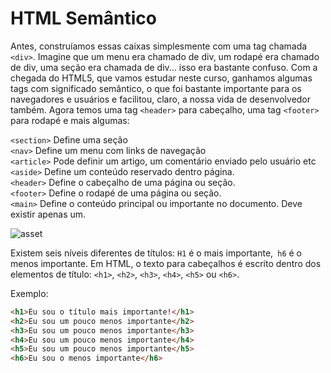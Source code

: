 # HTML Semântico

Antes, construíamos essas caixas simplesmente com uma tag chamada `<div>`. Imagine que um menu era chamado de div, um rodapé era chamado de div, uma seção era chamada de div... isso era bastante confuso. Com a chegada do HTML5, que vamos estudar neste curso, ganhamos algumas tags com significado semântico, o que foi bastante importante para os navegadores e usuários e facilitou, claro, a nossa vida de desenvolvedor também. Agora temos uma tag `<header>` para cabeçalho, uma tag `<footer>` para rodapé e mais algumas:

`<section>` Define uma seção<br>
`<nav>` Define um menu com links de navegação<br>
`<article>` Pode definir um artigo, um comentário enviado pelo usuário etc<br>
`<aside>` Define um conteúdo reservado dentro página.<br>
`<header>` Define o cabeçalho de uma página ou seção.<br>
`<footer>` Define o rodapé de uma página ou seção. <br>
`<main>` Define o conteúdo principal ou importante no documento. Deve existir apenas um.<br>

![asset](assets/01.png)

Existem seis níveis diferentes de títulos: `H1` é o mais importante,` h6` é o menos importante. Em HTML, o texto para cabeçalhos é escrito dentro dos elementos de título: `<h1>`, `<h2>`, `<h3>`, `<h4>`, `<h5>` ou `<h6>`.

Exemplo:

```html
<h1>Eu sou o título mais importante!</h1>
<h2>Eu sou um pouco menos importante</h2>
<h3>Eu sou um pouco menos importante</h3>
<h4>Eu sou um pouco menos importante</h4>
<h5>Eu sou um pouco menos importante</h5>
<h6>Eu sou o menos importante</h6>
```
